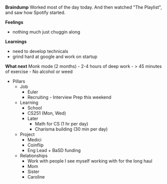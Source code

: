 **Braindump**
Worked most of the day today. And then watched "The Playlist", and saw how Spotify started. 

**Feelings**
- nothing much just chuggin along 

**Learnings**
- need to develop technicals
- grind hard at google and work on startup

**What next**
Monk mode (2 months)
	- 2-4 hours of deep work 
	- > 45 minutes of exercise
	- No alcohol or weed
- Pillars
	- Job
		- Euler
		- Recruiting - Interview Prep this weekend
	* Learning
		* School
		* CS251 (Mon, Wed)
		* Later
			* Math for CS (1 hr per day)
			* Charisma building (30 min per day)
	* Project
		* Medici
		* Coinflip
		* Eng Lead + BaSD funding
	* Relationships
		* Work with people I see myself working with for the long haul
		* Mom
		* Sister
		* Caroline
